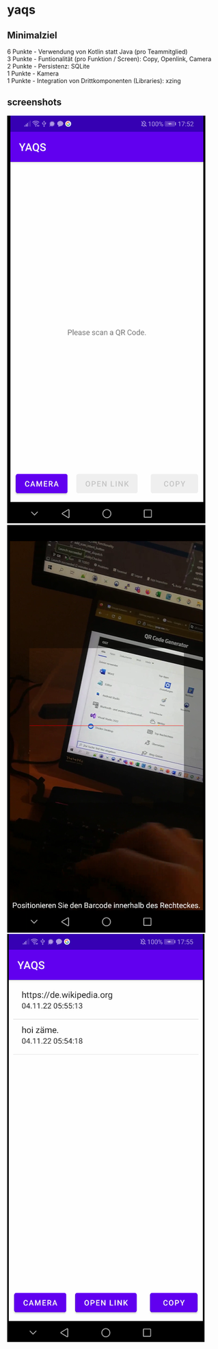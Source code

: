 # yaqs

## Minimalziel
6 Punkte - Verwendung von Kotlin statt Java (pro Teammitglied)</br>
3 Punkte - Funtionalität (pro Funktion / Screen): Copy, Openlink, Camera</br>
2 Punkte - Persistenz: SQLite</br>
1 Punkte - Kamera</br>
1 Punkte - Integration von Drittkomponenten (Libraries): xzing</br>

## screenshots
![Alt text](/screenshots/1.png "Optional title")
![Alt text](/screenshots/2.png "Optional title")
![Alt text](/screenshots/3.png "Optional title")

